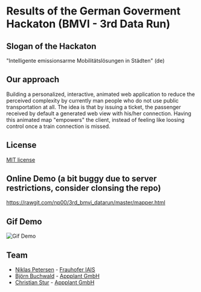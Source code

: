 # Results of the German Goverment Hackaton (BMVI - 3rd Data Run)

## Slogan of the Hackaton
"Intelligente emissionsarme Mobilitätslösungen in Städten" (de) 

## Our approach
Building a personalized, interactive, animated web application to reduce the perceived complexity by currently man people who do not use public transportation at all. The idea is that by issuing a ticket, the passenger received by default a generated web view with his/her connection. Having this animated map "empowers" the client, instead of feeling like loosing control once a train connection is missed. 

## License
[MIT license](https://opensource.org/licenses/MIT)  

## Online Demo (a bit buggy due to server restrictions, consider clonsing the repo) 
https://rawgit.com/np00/3rd_bmvi_datarun/master/mapper.html

## Gif Demo
![Gif Demo](https://github.com/np00/3rd_bmvi_datarun/blob/master/demo_video.gif)

## Team
- [Niklas Petersen](http://np00.github.io/) - [Frauhofer IAIS](https://www.iais.fraunhofer.de/)
- [Björn Buchwald](https://github.com/BBuchwald) - [Appplant GmbH](appplant.de/)
- [Christian Stur](https://github.com/ChristianStur) - [Appplant GmbH](appplant.de/)
